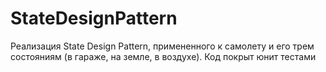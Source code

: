 # StateDesignPattern
Реализация State Design Pattern, примененного к самолету и его трем состояниям (в гараже, на земле, в воздухе).
Код покрыт юнит тестами
